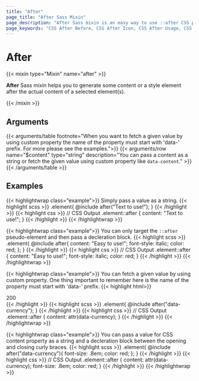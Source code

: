 ```yaml
---
title: "After"
page_title: "After Sass Mixin"
page_description: "After Sass mixin is an easy way to use ::after CSS property. You can easily insert some text or design elements after the content of each selected element."
page_keywords: "CSS After Before, CSS After Icon, CSS After Usage, CSS Pseudo Classes, CSS After Selector"
---
```


# After

{{< mixin type="Mixin" name="after" >}}

**After** Sass mixin helps you to generate some content or a style element after the actual content of a selected element(s).

{{< /mixin >}}

## Arguments

{{< arguments/table footnote="When you want to fetch a given value by using custom property the name of the property must start with 'data-' prefix. For more please see the examples.">}}
  {{< arguments/row name="$content" type="string" description="You can pass a content as a string or fetch the given value using custom property like `data-content`." >}}
{{< /arguments/table >}}

## Examples

{{< highlightwrap class="example">}}
Simply pass a value as a string.
{{< highlight scss >}}
.element{
  @include after("Text to use!");
}
{{< /highlight >}}
{{< highlight css >}}
// CSS Output
.element::after {
  content: "Text to use!";
}
{{< /highlight >}}
{{< /highlightwrap >}}

{{< highlightwrap class="example">}}
You can only target the `::after` pseudo-element and then pass a decleration block.
{{< highlight scss >}}
.element{
  @include after{
    content: "Easy to use!";
    font-style: italic;
    color: red;
  };
}
{{< /highlight >}}
{{< highlight css >}}
// CSS Output
.element::after {
  content: "Easy to use!";
  font-style: italic;
  color: red;
}
{{< /highlight >}}
{{< /highlightwrap >}}

{{< highlightwrap class="example">}}
You can fetch a given value by using custom property. One thing important to remember here is the name of the property must start with 'data-' prefix.
{{< highlight html>}}
<div class="element" data-currency="TL">200</div>
{{< /highlight >}}
{{< highlight scss >}}
.element{
  @include after("data-currency");
}
{{< /highlight >}}
{{< highlight css >}}
// CSS Output
.element::after {
  content: attr(data-currency);
}
{{< /highlight >}}
{{< /highlightwrap >}}

{{< highlightwrap class="example">}}
You can pass a value for CSS content property as a string and a decleration block between the opening and closing curly braces.
{{< highlight scss >}}
.element{
  @include after("data-currency"){
    font-size: .8em;
    color: red;
  };
}
{{< /highlight >}}
{{< highlight css >}}
// CSS Output
.element::after {
  content: attr(data-currency);
  font-size: .8em;
  color: red;
}
{{< /highlight >}}
{{< /highlightwrap >}}


